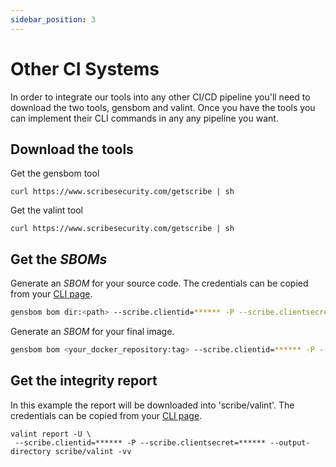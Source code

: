 ```yaml
---
sidebar_position: 3
---
```


# Other CI Systems

In order to integrate our tools into any other CI/CD pipeline you'll need to download the two tools, gensbom and valint. Once you have the tools you can implement their CLI commands in any any pipeline you want.

## Download the tools

Get the gensbom tool

```
curl https://www.scribesecurity.com/getscribe | sh
```

Get the valint tool

```
curl https://www.scribesecurity.com/getscribe | sh
```

## Get the *SBOMs* 

Generate an *SBOM* for your source code. The credentials can be copied from your <a href='https://mui.production.scribesecurity.com/install-scribe'>CLI page</a>.


```bash
gensbom bom dir:<path> --scribe.clientid=****** -P --scribe.clientsecret=****** --name=scribe -E -f -v
```

Generate an *SBOM* for your final image.

```bash
gensbom bom <your_docker_repository:tag> --scribe.clientid=****** -P --scribe.clientsecret=****** --name=scribe -E -f -v
```

## Get the integrity report 

In this example the report will be downloaded into 'scribe/valint'. The credentials can be copied from your <a href='https://mui.production.scribesecurity.com/install-scribe'>CLI page</a>.

```
valint report -U \
 --scribe.clientid=****** -P --scribe.clientsecret=****** --output-directory scribe/valint -vv
```